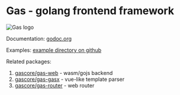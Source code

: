 # Gas - golang frontend framework

![Gas logo](https://raw.githubusercontent.com/gascore/gas/master/logo.png)

Documentation: [godoc.org](https://godoc.org/github.com/gascore/gas)

Examples: [example directory on github](https://github.com/gascore/gas/blob/master/examples)

Related packages:

1. [gascore/gas-web](https://github.com/gascore/gas-web) - wasm/gojs backend
2. [gascore/gas-gasx](https://github.com/gascore/gas-gasx) - vue-like template parser
3. [gascore/gas-router](https://github.com/gascore/gas-router) - web router
